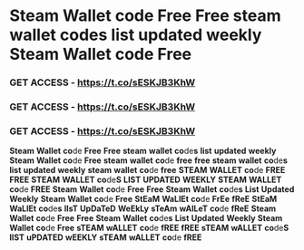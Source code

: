 # <strong>Steam</strong> <strong>Wallet</strong> <strong>co</strong>de<strong></strong> <strong>Free</strong> <strong>Free</strong> <strong>steam</strong> <strong>wallet</strong> <strong>co</strong>de<strong>s</strong> <strong>list</strong> <strong>updated</strong> <strong>weekly</strong> <strong>Steam</strong> <strong>Wallet</strong> <strong>co</strong>de<strong></strong> <strong>Free</strong>

### <strong>GET</strong> <strong>ACCESS</strong> <strong>-</strong> <strong>https://t.co/sESKJB3KhW</strong>

### <strong>GET</strong> <strong>ACCESS</strong> <strong>-</strong> <strong>https://t.co/sESKJB3KhW</strong>

### <strong>GET</strong> <strong>ACCESS</strong> <strong>-</strong> <strong>https://t.co/sESKJB3KhW</strong>

<strong>Steam</strong> <strong>Wallet</strong> <strong>co</strong>de<strong></strong> <strong>Free</strong> <strong>Free</strong> <strong>steam</strong> <strong>wallet</strong> <strong>co</strong>de<strong>s</strong> <strong>list</strong> <strong>updated</strong> <strong>weekly</strong> <strong>Steam</strong> <strong>Wallet</strong> <strong>co</strong>de<strong></strong> <strong>Free</strong> <strong>steam</strong> <strong>wallet</strong> <strong>co</strong>de<strong></strong> <strong>free</strong> <strong>free</strong> <strong>steam</strong> <strong>wallet</strong> <strong>co</strong>de<strong>s</strong> <strong>list</strong> <strong>updated</strong> <strong>weekly</strong> <strong>steam</strong> <strong>wallet</strong> <strong>co</strong>de<strong></strong> <strong>free</strong> <strong>STEAM</strong> <strong>WALLET</strong> <strong>co</strong>de<strong></strong> <strong>FREE</strong> <strong>FREE</strong> <strong>STEAM</strong> <strong>WALLET</strong> <strong>co</strong>de<strong>S</strong> <strong>LIST</strong> <strong>UPDATED</strong> <strong>WEEKLY</strong> <strong>STEAM</strong> <strong>WALLET</strong> <strong>co</strong>de<strong></strong> <strong>FREE</strong> <strong>Steam</strong> <strong>Wallet</strong> <strong>co</strong>de<strong></strong> <strong>Free</strong> <strong>Free</strong> <strong>Steam</strong> <strong>Wallet</strong> <strong>co</strong>de<strong>s</strong> <strong>List</strong> <strong>Updated</strong> <strong>Weekly</strong> <strong>Steam</strong> <strong>Wallet</strong> <strong>co</strong>de<strong></strong> <strong>Free</strong> <strong>StEaM</strong> <strong>WaLlEt</strong> <strong>co</strong>de<strong></strong> <strong>FrEe</strong> <strong>fReE</strong> <strong>StEaM</strong> <strong>WaLlEt</strong> <strong>co</strong>de<strong>s</strong> <strong>lIsT</strong> <strong>UpDaTeD</strong> <strong>WeEkLy</strong> <strong>sTeAm</strong> <strong>wAlLeT</strong> <strong>co</strong>de<strong></strong> <strong>fReE</strong> <strong>Steam</strong> <strong>Wallet</strong> <strong>co</strong>de<strong></strong> <strong>Free</strong> <strong>Free</strong> <strong>Steam</strong> <strong>Wallet</strong> <strong>co</strong>de<strong>s</strong> <strong>List</strong> <strong>Updated</strong> <strong>Weekly</strong> <strong>Steam</strong> <strong>Wallet</strong> <strong>co</strong>de<strong></strong> <strong>Free</strong> <strong>sTEAM</strong> <strong>wALLET</strong> <strong>co</strong>de<strong></strong> <strong>fREE</strong> <strong>fREE</strong> <strong>sTEAM</strong> <strong>wALLET</strong> <strong>co</strong>de<strong>S</strong> <strong>lIST</strong> <strong>uPDATED</strong> <strong>wEEKLY</strong> <strong>sTEAM</strong> <strong>wALLET</strong> <strong>co</strong>de<strong></strong> <strong>fREE</strong>
